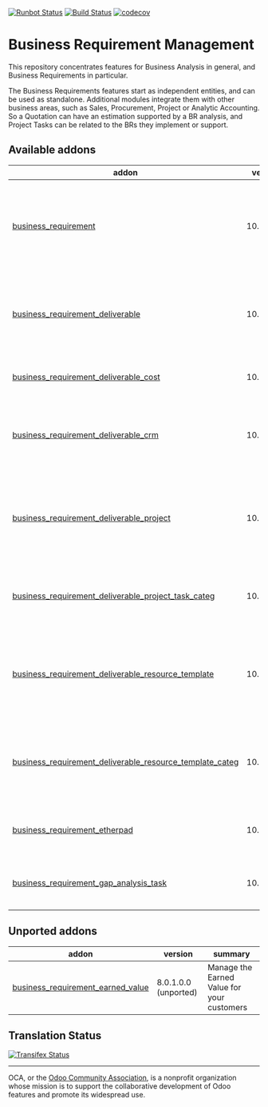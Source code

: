 [![Runbot Status](https://runbot.odoo-community.org/runbot/badge/flat/222/10.0.svg)](https://runbot.odoo-community.org/runbot/repo/github-com-oca-business-requirement-222)
[![Build Status](https://travis-ci.org/OCA/business-requirement.svg?branch=10.0)](https://travis-ci.org/OCA/business-requirement)
[![codecov](https://codecov.io/gh/OCA/business-requirement/branch/10.0/graph/badge.svg)](https://codecov.io/gh/OCA/business-requirement)


# Business Requirement Management

This repository concentrates features for Business Analysis in general, and Business Requirements in particular.

The Business Requirements features start as independent entities, and can be used as standalone.
Additional modules integrate them with other business areas, such as Sales, Procurement, Project or Analytic Accounting.
So a Quotation can have an estimation supported by a BR analysis, and Project Tasks can be related to the BRs they implement or support.


[//]: # (addons)

Available addons
----------------
addon | version | summary
--- | --- | ---
[business_requirement](business_requirement/) | 10.0.1.1.0 | Manage the Business Requirements (stories, scenarios, gaps and test cases) for your customers
[business_requirement_deliverable](business_requirement_deliverable/) | 10.0.1.0.0 | Manage the Business Requirement Deliverables and Resources for your customers
[business_requirement_deliverable_cost](business_requirement_deliverable_cost/) | 10.0.1.0.0 | Control the cost of your Business Requirements
[business_requirement_deliverable_crm](business_requirement_deliverable_crm/) | 10.0.1.0.0 | Create your sales quotations directly from the Business Requirements deliverables
[business_requirement_deliverable_project](business_requirement_deliverable_project/) | 10.0.1.0.0 | Create projects and tasks directly from the Business Requirement and Resources lines
[business_requirement_deliverable_project_task_categ](business_requirement_deliverable_project_task_categ/) | 10.0.1.0.0 | Adds Task Categories to your Business Requirement Resources
[business_requirement_deliverable_resource_template](business_requirement_deliverable_resource_template/) | 10.0.1.0.0 | Manage default resource lines in your deliverable sales package from product template
[business_requirement_deliverable_resource_template_categ](business_requirement_deliverable_resource_template_categ/) | 10.0.1.0.0 | Manage default resource lines categories in your deliverable templates
[business_requirement_etherpad](business_requirement_etherpad/) | 10.0.1.0.0 | Manage the Business Requirements Notes via Etherpad
[business_requirement_gap_analysis_task](business_requirement_gap_analysis_task/) | 10.0.1.0.0 | Add Gap Analysis Task to your Business Requirement


Unported addons
---------------
addon | version | summary
--- | --- | ---
[business_requirement_earned_value](business_requirement_earned_value/) | 8.0.1.0.0 (unported) | Manage the Earned Value for your customers

[//]: # (end addons)

Translation Status
------------------
[![Transifex Status](https://www.transifex.com/projects/p/OCA-business-requirement-10-0/chart/image_png)](https://www.transifex.com/projects/p/OCA-business-requirement-10-0)

----

OCA, or the [Odoo Community Association](http://odoo-community.org/), is a nonprofit organization whose
mission is to support the collaborative development of Odoo features and
promote its widespread use.
